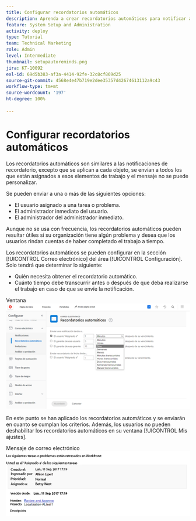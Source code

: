 ```yaml
---
title: Configurar recordatorios automáticos
description: Aprenda a crear recordatorios automáticos para notificar a los usuarios de que las fechas planificadas de finalización de la asignación de trabajo se acercan o han pasado.
feature: System Setup and Administration
activity: deploy
type: Tutorial
team: Technical Marketing
role: Admin
level: Intermediate
thumbnail: setupautoreminds.png
jira: KT-10092
exl-id: 69d5b383-af3a-4414-92fe-32c8cf869d25
source-git-commit: 4568e4e47b719e2dee35357d42674613112a9c43
workflow-type: tm+mt
source-wordcount: '197'
ht-degree: 100%

---
```


<!--
this has the same content as the system administrator notification setup and mangement section of the email and inapp notificiations learning path
-->

# Configurar recordatorios automáticos

Los recordatorios automáticos son similares a las notificaciones de recordatorio, excepto que se aplican a cada objeto, se envían a todos los que están asignados a esos elementos de trabajo y el mensaje no se puede personalizar.

Se pueden enviar a una o más de las siguientes opciones:

* El usuario asignado a una tarea o problema.
* El administrador inmediato del usuario.
* El administrador del administrador inmediato.

Aunque no se usa con frecuencia, los recordatorios automáticos pueden resultar útiles si su organización tiene algún problema y desea que los usuarios rindan cuentas de haber completado el trabajo a tiempo.

Los recordatorios automáticos se pueden configurar en la sección [!UICONTROL Correo electrónico] del área [!UICONTROL Configuración]. Solo tendrá que determinar lo siguiente:

* Quién necesita obtener el recordatorio automático.
* Cuánto tiempo debe transcurrir antes o después de que deba realizarse el trabajo en caso de que se envíe la notificación.

Ventana ![[!UICONTROL Recordatorios automáticos] en [!UICONTROL Configuración]](assets/admin-fund-automatic-reminders-1.png)

En este punto se han aplicado los recordatorios automáticos y se enviarán en cuanto se cumplan los criterios. Además, los usuarios no pueden deshabilitar los recordatorios automáticos en su ventana [!UICONTROL Mis ajustes].

Mensaje de correo electrónico ![[!UICONTROL Recordatorio automático] ](assets/admin-fund-automatic-reminders-2.png)
